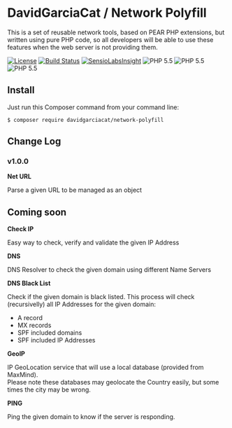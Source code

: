 # DavidGarciaCat / Network Polyfill

This is a set of reusable network tools, based on PEAR PHP extensions, but written using pure PHP code, so all developers will be able to use these features when the web server is not providing them.

[![License](https://poser.pugx.org/davidgarciacat/network-polyfill/license)](https://packagist.org/packages/davidgarciacat/network-polyfill)
[![Build Status](https://travis-ci.org/DavidGarciaCat/network-polyfill.svg?branch=master)](https://travis-ci.org/DavidGarciaCat/network-polyfill)
[![SensioLabsInsight](https://insight.sensiolabs.com/projects/f86840c9-b589-40d0-9fe9-7705082b34f0/mini.png)](https://insight.sensiolabs.com/projects/f86840c9-b589-40d0-9fe9-7705082b34f0)
![PHP 5.5](https://img.shields.io/badge/PHP-5.5-8892bf.svg)
![PHP 5.5](https://img.shields.io/badge/PHP-5.6-8892bf.svg)
![PHP 5.5](https://img.shields.io/badge/PHP-7.0-8892bf.svg)

## Install

Just run this Composer command from your command line:
```
$ composer require davidgarciacat/network-polyfill
```

## Change Log

### v1.0.0

**Net URL**

Parse a given URL to be managed as an object

## Coming soon

**Check IP**

Easy way to check, verify and validate the given IP Address

**DNS**

DNS Resolver to check the given domain using different Name Servers

**DNS Black List**

Check if the given domain is black listed. This process will check (recursivelly) all IP Addresses for the given domain:
- A record
- MX records
- SPF included domains
- SPF included IP Addresses

**GeoIP**

IP GeoLocation service that will use a local database (provided from MaxMind).  
Please note these databases may geolocate the Country easily, but some times the city may be wrong.

**PING**

Ping the given domain to know if the server is responding.
